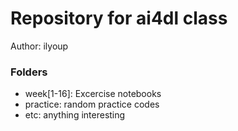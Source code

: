# Repository for ai4dl class

Author: ilyoup

### Folders
- week[1-16]: Excercise notebooks
- practice: random practice codes
- etc: anything interesting

